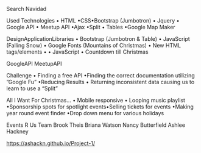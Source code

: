 Search Navidad

Used Technologies • HTML •CSS•Bootstrap (Jumbotron) • Jquery • Google API • Meetup API •Ajax •Split • Tables •Google Map Maker

DesignApplicationLibraries • Bootstrap (Jumbotron & Table) • JavaScript (Falling Snow) • Google Fonts (Mountains of Christmas) • New HTML tags/elements • • JavaScript • Countdown till Christmas

GoogleAPI MeetupAPI

Challenge • Finding a free API •Finding the correct documentation utilizing ”Google Fu” •Reducing Results • Returning inconsistent data causing us to learn to use a “Split”

All I Want For Christmas… • Mobile responsive • Looping music playlist •Sponsorship spots for spotlight events•Selling tickets for events •Making year round event finder •Drop down menu for various holidays

Events R Us Team Brook Theis Briana Watson Nancy Butterfield Ashlee Hackney

https://ashackn.github.io/Project-1/